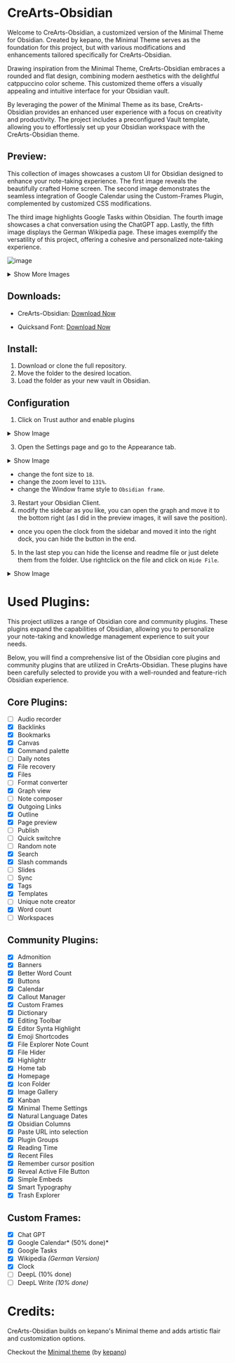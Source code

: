# CreArts-Obsidian 

Welcome to CreArts-Obsidian, a customized version of the Minimal Theme for Obsidian. Created by kepano, the Minimal Theme serves as the foundation for this project, but with various modifications and enhancements tailored specifically for CreArts-Obsidian.

Drawing inspiration from the Minimal Theme, CreArts-Obsidian embraces a rounded and flat design, combining modern aesthetics with the delightful catppuccino color scheme. This customized theme offers a visually appealing and intuitive interface for your Obsidian vault.

By leveraging the power of the Minimal Theme as its base, CreArts-Obsidian provides an enhanced user experience with a focus on creativity and productivity. The project includes a preconfigured Vault template, allowing you to effortlessly set up your Obsidian workspace with the CreArts-Obsidian theme.

## Preview:
This collection of images showcases a custom UI for Obsidian designed to enhance your note-taking experience. The first image reveals the beautifully crafted Home screen. The second image demonstrates the seamless integration of Google Calendar using the Custom-Frames Plugin, complemented by customized CSS modifications.

The third image highlights Google Tasks within Obsidian. The fourth image showcases a chat conversation using the ChatGPT app. Lastly, the fifth image displays the German Wikipedia page. These images exemplify the versatility of this project, offering a cohesive and personalized note-taking experience.

![image](https://github.com/CorellanStoma/CreArts-Obsidian/assets/58918358/5b2e8724-f796-4430-a09b-290b8ce8b1f6)

<details><summary>Show More Images</summary>

![image](https://github.com/CorellanStoma/CreArts-Obsidian/assets/58918358/48fdde87-5898-4fd1-992d-7e689687dc5a)

![image](https://github.com/CorellanStoma/CreArts-Obsidian/assets/58918358/1219d68a-e28c-4ab4-9149-2fbd77f46c2b)

![image](https://github.com/CorellanStoma/CreArts-Obsidian/assets/58918358/24ea8f9d-0059-4906-add1-fa509b25e1e9)

![image](https://github.com/CorellanStoma/CreArts-Obsidian/assets/58918358/ae1ee903-0f03-4240-a269-ee1b0db72bad)
</details>

## Downloads:
* CreArts-Obsidian:
[Download Now](https://github.com/CorellanStoma/CreArts-Obsidian/archive/refs/heads/master.zip)

* Quicksand Font:
[Download Now](https://fonts.google.com/specimen/Quicksand)

## Install:
1. Download or clone the full repository.
2. Move the folder to the desired location.
3. Load the folder as your new vault in Obsidian.

## Configuration
1. Click on Trust author and enable plugins

<details><summary>Show Image</summary>
  
![image](https://github.com/CorellanStoma/CreArts-Obsidian/assets/58918358/68a8d981-008a-4456-8c58-91f7c9971d7a)
</details>

3. Open the Settings page and go to the Appearance tab.

<details><summary>Show Image</summary>

![image](https://github.com/CorellanStoma/CreArts-Obsidian/assets/58918358/183b9fe7-eda4-43a9-97b1-a759d66c089e)
</details>

- change the font size to ``18``.
- change the zoom level to ``131%``.
- change the Window frame style to ``Obsidian frame``.
3. Restart your Obsidian Client.
4. modify the sidebar as you like, you can open the graph and move it to the bottom right (as I did in the preview images, it will save the position).
  - once you open the clock from the sidebar and moved it into the right dock, you can hide the button in the end.
5. In the last step you can hide the license and readme file or just delete them from the folder. Use rightclick on the file and click on ``Hide File``.

<details><summary>Show Image</summary>
  
![image](https://github.com/CorellanStoma/CreArts-Obsidian/assets/58918358/a33ab54f-4d2d-4a4b-bedb-79eca70d7ec1)
</details>

# Used Plugins:
This project utilizes a range of Obsidian core and community plugins. These plugins expand the capabilities of Obsidian, allowing you to personalize your note-taking and knowledge management experience to suit your needs. 

Below, you will find a comprehensive list of the Obsidian core plugins and community plugins that are utilized in CreArts-Obsidian. These plugins have been carefully selected to provide you with a well-rounded and feature-rich Obsidian experience.

## Core Plugins:
- [ ] Audio recorder
- [x] Backlinks
- [x] Bookmarks
- [x] Canvas
- [x] Command palette
- [ ] Daily notes
- [x] File recovery
- [x] Files
- [ ] Format converter
- [x] Graph view
- [ ] Note composer
- [x] Outgoing Links
- [x] Outline
- [x] Page preview
- [ ] Publish
- [ ] Quick switchre
- [ ] Random note
- [x] Search
- [x] Slash commands
- [ ] Slides
- [ ] Sync
- [x] Tags
- [x] Templates
- [ ] Unique note creator
- [x] Word count
- [ ] Workspaces

## Community Plugins:
- [x] Admonition
- [x] Banners
- [x] Better Word Count
- [x] Buttons
- [x] Calendar
- [x] Callout Manager
- [x] Custom Frames
- [x] Dictionary
- [x] Editing Toolbar
- [x] Editor Synta Highlight
- [x] Emoji Shortcodes
- [x] File Explorer Note Count
- [x] File Hider
- [x] Highlightr
- [x] Home tab
- [x] Homepage
- [x] Icon Folder
- [x] Image Gallery
- [x] Kanban
- [x] Minimal Theme Settings
- [x] Natural Language Dates
- [x] Obsidian Columns
- [x] Paste URL into selection
- [x] Plugin Groups
- [x] Reading Time
- [x] Recent Files
- [x] Remember cursor position
- [x] Reveal Active File Button
- [x] Simple Embeds
- [x] Smart Typography
- [x] Trash Explorer

## Custom Frames:

- [x] Chat GPT
- [x] Google Calendar* (50% done)*
- [x] Google Tasks
- [x] Wikipedia *(German Version)*
- [x] Clock
- [ ] DeepL (10% done)
- [ ] DeepL Write *(10% done)*

# Credits:
CreArts-Obsidian builds on kepano's Minimal theme and adds artistic flair and customization options.

Checkout the [Minimal theme](https://github.com/kepano/obsidian-minimal) (by [kepano](https://github.com/kepano))
